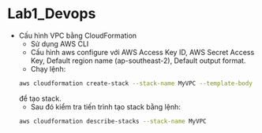 # Lab1_Devops

- Cấu hình VPC bằng CloudFormation
  + Sử dụng AWS CLI
  + Cấu hình aws configure với AWS Access Key ID, AWS Secret Access Key, Default region name (ap-southeast-2), Default output format.
  + Chạy lệnh:
  ```bash
  aws cloudformation create-stack --stack-name MyVPC --template-body file://CloudFormation_VPC.yaml
  ```
  để tạo stack.
  + Sau đó kiểm tra tiến trình tạo stack bằng lệnh:
  ```bash
  aws cloudformation describe-stacks --stack-name MyVPC
  ```
